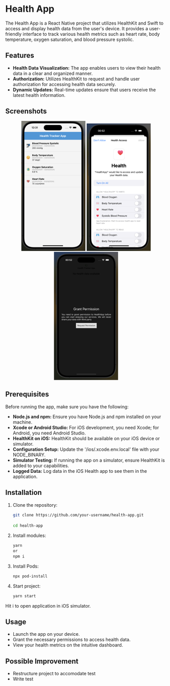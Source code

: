 # Health App

The Health App is a React Native project that utilizes HealthKit and Swift to access and display health data from the user's device. It provides a user-friendly interface to track various health metrics such as heart rate, body temperature, oxygen saturation, and blood pressure systolic.

## Features

- **Health Data Visualization:** The app enables users to view their health data in a clear and organized manner.
- **Authorization:** Utilizes HealthKit to request and handle user authorization for accessing health data securely.
- **Dynamic Updates:** Real-time updates ensure that users receive the latest health information.

## Screenshots

<p align="center">
  <img src="./assets/img1.png" alt="Heart Rate" width="200" />
  <img src="./assets/img2.png" alt="Body Temperature" width="200" />
  <img src="./assets/img3.png" alt="Oxygen Saturation" width="200" />
</p>

## Prerequisites

Before running the app, make sure you have the following:

- **Node.js and npm:** Ensure you have Node.js and npm installed on your machine.
- **Xcode or Android Studio:** For iOS development, you need Xcode; for Android, you need Android Studio.
- **HealthKit on iOS:** HealthKit should be available on your iOS device or simulator.
- **Configuration Setup:** Update the '/ios/.xcode.env.local' file with your NODE_BINARY.
- **Simulator Testing:** If running the app on a simulator, ensure HealthKit is added to your capabilities.
- **Logged Data:** Log data in the iOS Health app to see them in the application.


## Installation

1. Clone the repository:

   ```bash
   git clone https://github.com/your-username/health-app.git

   cd health-app

2. Install modules:

   ```bash
   yarn 
   or
   npm i


3. Install Pods:

   ```bash
   npx pod-install

4. Start project:

   ```bash
   yarn start

Hit i to open application in iOS simulator.

## Usage
- Launch the app on your device.
- Grant the necessary permissions to access health data.
- View your health metrics on the intuitive dashboard.

## Possible Improvement
- Restructure project to accomodate test
- Write test